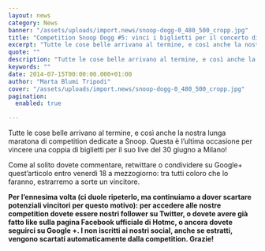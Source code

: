 ```yaml
---
layout: news
category: News
banner: "/assets/uploads/import.news/snoop-dogg-0_480_500_cropp.jpg"
title: "Competition Snoop Dogg #5: vinci i biglietti per il concerto di Milano!"
excerpt: "Tutte le cose belle arrivano al termine, e così anche la nostra lunga maratona di competition dedicate a Snoop. Questa è l’ultima occasione per vincere una coppia di biglietti per il suo live del 30 giugno a Milano! Come al solito dovete commentare, retwittare o condividere su Google+ quest’articolo entro venerdì 18 a mezzogiorno: tra [&hellip"
quote: ""
description: "Tutte le cose belle arrivano al termine, e così anche la nostra lunga maratona di competition dedicate a Snoop. Questa è l’ultima occasione per vincere una coppia di biglietti per il suo live del 30 giugno a Milano! Come al solito dovete commentare, retwittare o condividere su Google+ quest’articolo entro venerdì 18 a mezzogiorno: tra [&hellip"
keywords: ""
date: 2014-07-15T00:00:00.000+01:00
author: "Marta Blumi Tripodi"
cover: "/assets/uploads/import.news/snoop-dogg-0_480_500_cropp.jpg"
pagination:
  enabled: true

---
```


[](https://hotmc.com/wp-content/uploads/2014/03/snoop-dogg-0%5F480%5F500%5Fcropp.jpg)

Tutte le cose belle arrivano al termine, e così anche la nostra lunga maratona di competition dedicate a Snoop. Questa è l’ultima occasione per vincere una coppia di biglietti per il suo live del 30 giugno a Milano!

Come al solito dovete commentare, retwittare o condividere su Google+ quest’articolo entro venerdì 18 a mezzogiorno: tra tutti coloro che lo faranno, estrarremo a sorte un vincitore.

**Per l’ennesima volta (ci duole ripeterlo, ma continuiamo a dover scartare potenziali vincitori per questo motivo): per accedere alle nostre competition dovete essere nostri follower su Twitter, o dovete avere già fatto like sulla pagina Facebook ufficiale di Hotmc, o ancora dovete seguirci su Google +. I non iscritti ai nostri social, anche se estratti, vengono scartati automaticamente dalla competition. Grazie!**